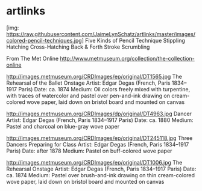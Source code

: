 # artlinks
[img: https://raw.githubusercontent.com/JaimeLynSchatz/artlinks/master/images/colored-pencil-techniques.jpg] 
Five Kinds of Pencil Technique
Stippling
Hatching
Cross-Hatching
Back & Forth Stroke
Scrumbling

From The Met Online http://www.metmuseum.org/collection/the-collection-online 

http://images.metmuseum.org/CRDImages/ep/original/DT1565.jpg
The Rehearsal of the Ballet Onstage
Artist: Edgar Degas (French, Paris 1834–1917 Paris)
Date: ca. 1874
Medium: Oil colors freely mixed with turpentine, with traces of watercolor and pastel over pen-and-ink drawing on cream-colored wove paper, laid down on bristol board and mounted on canvas

http://images.metmuseum.org/CRDImages/dp/original/DT4963.jpg
Dancer
Artist: Edgar Degas (French, Paris 1834–1917 Paris)
Date: ca. 1880
Medium: Pastel and charcoal on blue-gray wove paper

http://images.metmuseum.org/CRDImages/ep/original/DT245118.jpg
Three Dancers Preparing for Class
Artist: Edgar Degas (French, Paris 1834–1917 Paris)
Date: after 1878
Medium: Pastel on buff-colored wove paper

http://images.metmuseum.org/CRDImages/ep/original/DT1006.jpg
The Rehearsal Onstage
Artist: Edgar Degas (French, Paris 1834–1917 Paris)
Date: ca. 1874
Medium: Pastel over brush-and-ink drawing on thin cream-colored wove paper, laid down on bristol board and mounted on canvas



